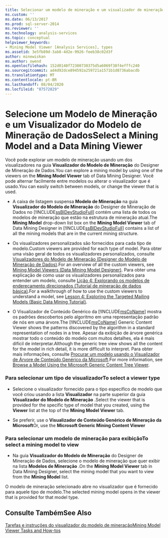 ```yaml
---
title: Selecionar um modelo de mineração e um visualizador de mineração de dados | Microsoft Docs
ms.custom: ''
ms.date: 06/13/2017
ms.prod: sql-server-2014
ms.reviewer: ''
ms.technology: analysis-services
ms.topic: conceptual
helpviewer_keywords:
- Mining Model Viewer [Analysis Services], types
ms.assetid: 3e5fb89d-3ab8-4d2e-9926-feeb38c02d3f
author: minewiskan
ms.author: owend
ms.openlocfilehash: 152d0140f72300730375d5a6069f38f4efffc240
ms.sourcegitcommit: ad4d92dce894592a259721a1571b1d8736abacdb
ms.translationtype: MT
ms.contentlocale: pt-BR
ms.lasthandoff: 08/04/2020
ms.locfileid: "87572829"
---
```

# <a name="select-a-mining-model-and-a-data-mining-viewer"></a><span data-ttu-id="28123-102">Selecione um Modelo de Mineração e um Visualizador do Modelo de Mineração de Dados</span><span class="sxs-lookup"><span data-stu-id="28123-102">Select a Mining Model and a Data Mining Viewer</span></span>
  <span data-ttu-id="28123-103">Você pode explorar um modelo de mineração usando um dos visualizadores na guia **Visualizador do Modelo de Mineração** do Designer de Mineração de Dados.</span><span class="sxs-lookup"><span data-stu-id="28123-103">You can explore a mining model by using one of the viewers on the **Mining Model Viewer** tab of Data Mining Designer.</span></span> <span data-ttu-id="28123-104">Você pode alternar facilmente entre modelos ou alterar o visualizador que é usado.</span><span class="sxs-lookup"><span data-stu-id="28123-104">You can easily switch between models, or change the viewer that is used.</span></span>  
  
-   <span data-ttu-id="28123-105">A caixa de listagem suspensa **Modelo de Mineração** na guia **Visualizador do Modelo de Mineração** do Designer de Mineração de Dados no [!INCLUDE[ssBIDevStudioFull](../../includes/ssbidevstudiofull-md.md)] contém uma lista de todos os modelos de mineração que estão na estrutura de mineração atual.</span><span class="sxs-lookup"><span data-stu-id="28123-105">The **Mining Model** drop-down list box on the **Mining Model Viewer** tab of Data Mining Designer in [!INCLUDE[ssBIDevStudioFull](../../includes/ssbidevstudiofull-md.md)] contains a list of all the mining models that are in the current mining structure.</span></span>  
  
-   <span data-ttu-id="28123-106">Os visualizadores personalizados são fornecidos para cada tipo de modelo.</span><span class="sxs-lookup"><span data-stu-id="28123-106">Custom viewers are provided for each type of model.</span></span> <span data-ttu-id="28123-107">Para obter uma visão geral de todos os visualizadores personalizados, consulte [Visualizadores do Modelo de Mineração &#40;Designer do Modelo de Mineração de Dados&#41;](../mining-model-viewers-data-mining-model-designer.md).</span><span class="sxs-lookup"><span data-stu-id="28123-107">For an overview of all the custom viewers, see [Mining Model Viewers &#40;Data Mining Model Designer&#41;](../mining-model-viewers-data-mining-model-designer.md).</span></span> <span data-ttu-id="28123-108">Para obter uma explicação de como usar os visualizadores personalizados para entender um modelo, consulte [Lição 4: Explorando os modelos de endereçamento direcionados &#40;Tutorial de mineração de dados básica&#41;](../../tutorials/lesson-4-exploring-the-targeted-mailing-models-basic-data-mining-tutorial.md).</span><span class="sxs-lookup"><span data-stu-id="28123-108">For a walkthrough of how to use the custom viewers to understand a model, see [Lesson 4: Exploring the Targeted Mailing Models &#40;Basic Data Mining Tutorial&#41;](../../tutorials/lesson-4-exploring-the-targeted-mailing-models-basic-data-mining-tutorial.md).</span></span>  
  
-   <span data-ttu-id="28123-109">O Visualizador de Conteúdo Genérico da [!INCLUDE[msCoName](../../includes/msconame-md.md)] mostra os padrões descobertos pelo algoritmo em uma representação padrão de nós em uma árvore.</span><span class="sxs-lookup"><span data-stu-id="28123-109">The [!INCLUDE[msCoName](../../includes/msconame-md.md)] Generic Content Viewer shows the patterns discovered by the algorithm in a standard representation of nodes in a tree.</span></span> <span data-ttu-id="28123-110">Apesar da exibição de árvore genérica mostrar todo o conteúdo do modelo com muitos detalhes, ela é mais difícil de interpretar.</span><span class="sxs-lookup"><span data-stu-id="28123-110">Although the generic tree view shows all the content for the model in rich detail, it is more difficult to interpret.</span></span> <span data-ttu-id="28123-111">Para obter mais informações, consulte [Procurar um modelo usando o Visualizador de Árvore de Conteúdo Genérico da Microsoft](browse-a-model-using-the-microsoft-generic-content-tree-viewer.md).</span><span class="sxs-lookup"><span data-stu-id="28123-111">For more information, see [Browse a Model Using the Microsoft Generic Content Tree Viewer](browse-a-model-using-the-microsoft-generic-content-tree-viewer.md).</span></span>  
  
### <a name="to-select-a-viewer-type"></a><span data-ttu-id="28123-112">Para selecionar um tipo de visualizador</span><span class="sxs-lookup"><span data-stu-id="28123-112">To select a viewer type</span></span>  
  
-   <span data-ttu-id="28123-113">Selecione o visualizador fornecido para o tipo específico de modelo que você criou usando a lista **Visualizador** na parte superior da guia **Visualizador do Modelo de Mineração** .</span><span class="sxs-lookup"><span data-stu-id="28123-113">Select the viewer that is provided for the specific type of model that you created, using the **Viewer** list at the top of the **Mining Model Viewer** tab.</span></span>  
  
-   <span data-ttu-id="28123-114">Se preferir, use o **Visualizador de Conteúdo Genérico de Mineração da Microsoft**</span><span class="sxs-lookup"><span data-stu-id="28123-114">Or, use the **Microsoft Generic Mining Content Viewer**</span></span>  
  
### <a name="to-select-a-mining-model-to-view"></a><span data-ttu-id="28123-115">Para selecionar um modelo de mineração para exibição</span><span class="sxs-lookup"><span data-stu-id="28123-115">To select a mining model to view</span></span>  
  
-   <span data-ttu-id="28123-116">Na guia **Visualizador do Modelo de Mineração** do Designer de Mineração de Dados, selecione o modelo de mineração que quer exibir na lista **Modelos de Mineração** .</span><span class="sxs-lookup"><span data-stu-id="28123-116">On the **Mining Model Viewer** tab in Data Mining Designer, select the mining model that you want to view from the **Mining Model** list.</span></span>  
  
 <span data-ttu-id="28123-117">O modelo de mineração selecionado abre no visualizador que é fornecido para aquele tipo de modelo.</span><span class="sxs-lookup"><span data-stu-id="28123-117">The selected mining model opens in the viewer that is provided for that model type.</span></span>  
  
## <a name="see-also"></a><span data-ttu-id="28123-118">Consulte Também</span><span class="sxs-lookup"><span data-stu-id="28123-118">See Also</span></span>  
 [<span data-ttu-id="28123-119">Tarefas e instruções do visualizador do modelo de mineração</span><span class="sxs-lookup"><span data-stu-id="28123-119">Mining Model Viewer Tasks and How-tos</span></span>](mining-model-viewer-tasks-and-how-tos.md)  
  
  
